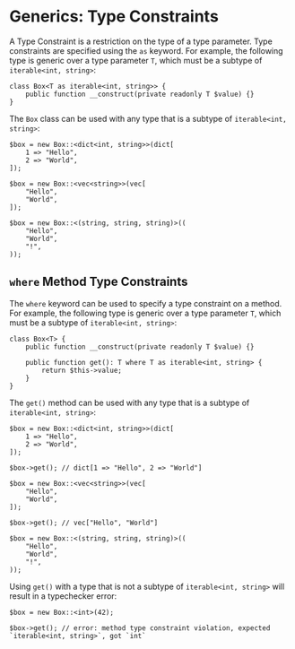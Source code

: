 # Generics: Type Constraints

A Type Constraint is a restriction on the type of a type parameter. Type constraints are specified using the `as` keyword. For example, the following type is generic over a type parameter `T`, which must be a subtype of `iterable<int, string>`:

```
class Box<T as iterable<int, string>> {
    public function __construct(private readonly T $value) {}
}
```

The `Box` class can be used with any type that is a subtype of `iterable<int, string>`:

```
$box = new Box::<dict<int, string>>(dict[
    1 => "Hello",
    2 => "World",
]);

$box = new Box::<vec<string>>(vec[
    "Hello",
    "World",
]);

$box = new Box::<(string, string, string)>((
    "Hello",
    "World",
    "!",
));
```

## `where` Method Type Constraints

The `where` keyword can be used to specify a type constraint on a method. For example, the following type is generic over a type parameter `T`, which must be a subtype of `iterable<int, string>`:

```
class Box<T> {
    public function __construct(private readonly T $value) {}

    public function get(): T where T as iterable<int, string> {
        return $this->value;
    }
}
```

The `get()` method can be used with any type that is a subtype of `iterable<int, string>`:

```
$box = new Box::<dict<int, string>>(dict[
    1 => "Hello",
    2 => "World",
]);

$box->get(); // dict[1 => "Hello", 2 => "World"]

$box = new Box::<vec<string>>(vec[
    "Hello",
    "World",
]);

$box->get(); // vec["Hello", "World"]

$box = new Box::<(string, string, string)>((
    "Hello",
    "World",
    "!",
));
```

Using `get()` with a type that is not a subtype of `iterable<int, string>` will result in a typechecker error:

```
$box = new Box::<int>(42);

$box->get(); // error: method type constraint violation, expected `iterable<int, string>`, got `int`
```
